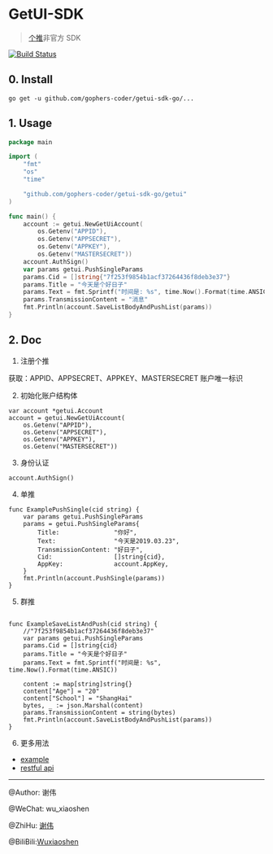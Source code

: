 # GetUI-SDK

> [个推](https://www.getui.com/cn/index.html)非官方 SDK

[![Build Status](https://travis-ci.com/gophers-coder/getui-sdk-go.svg?branch=master)](https://travis-ci.com/gophers-coder/getui-sdk-go)

## 0. Install

``` 
go get -u github.com/gophers-coder/getui-sdk-go/...
```

## 1. Usage

```go
package main

import (
	"fmt"
	"os"
	"time"

	"github.com/gophers-coder/getui-sdk-go/getui"
)

func main() {
	account := getui.NewGetUiAccount(
		os.Getenv("APPID"),
		os.Getenv("APPSECRET"),
		os.Getenv("APPKEY"),
		os.Getenv("MASTERSECRET"))
	account.AuthSign()
	var params getui.PushSingleParams
	params.Cid = []string{"7f253f9854b1acf37264436f8deb3e37"}
	params.Title = "今天是个好日子"
	params.Text = fmt.Sprintf("时间是: %s", time.Now().Format(time.ANSIC))
	params.TransmissionContent = "消息"
	fmt.Println(account.SaveListBodyAndPushList(params))
}

```

## 2. Doc

1. 注册个推

获取：APPID、APPSECRET、APPKEY、MASTERSECRET 账户唯一标识

2. 初始化账户结构体

```` 
var account *getui.Account
account = getui.NewGetUiAccount(
    os.Getenv("APPID"),
    os.Getenv("APPSECRET"),
    os.Getenv("APPKEY"),
    os.Getenv("MASTERSECRET"))
````

3. 身份认证

``` 
account.AuthSign()
```

4. 单推

```` 
func ExamplePushSingle(cid string) {
	var params getui.PushSingleParams
	params = getui.PushSingleParams{
		Title:               "你好",
		Text:                "今天是2019.03.23",
		TransmissionContent: "好日子",
		Cid:                 []string{cid},
		AppKey:              account.AppKey,
	}
	fmt.Println(account.PushSingle(params))
}
````

5. 群推
``` 

func ExampleSaveListAndPush(cid string) {
	//"7f253f9854b1acf37264436f8deb3e37"
	var params getui.PushSingleParams
	params.Cid = []string{cid}
	params.Title = "今天是个好日子"
	params.Text = fmt.Sprintf("时间是: %s", time.Now().Format(time.ANSIC))

	content := map[string]string{}
	content["Age"] = "20"
	content["School"] = "ShangHai"
	bytes, _ := json.Marshal(content)
	params.TransmissionContent = string(bytes)
	fmt.Println(account.SaveListBodyAndPushList(params))
}
```

6. 更多用法

- [example](example/example.go)
- [restful api](http://docs.getui.com/getui/server/rest/start/)


---

@Author: 谢伟

@WeChat: wu_xiaoshen

@ZhiHu: [谢伟](https://www.zhihu.com/people/wu-xiao-shen-16/activities)

@BiliBili:[Wuxiaoshen](https://space.bilibili.com/10056291)


